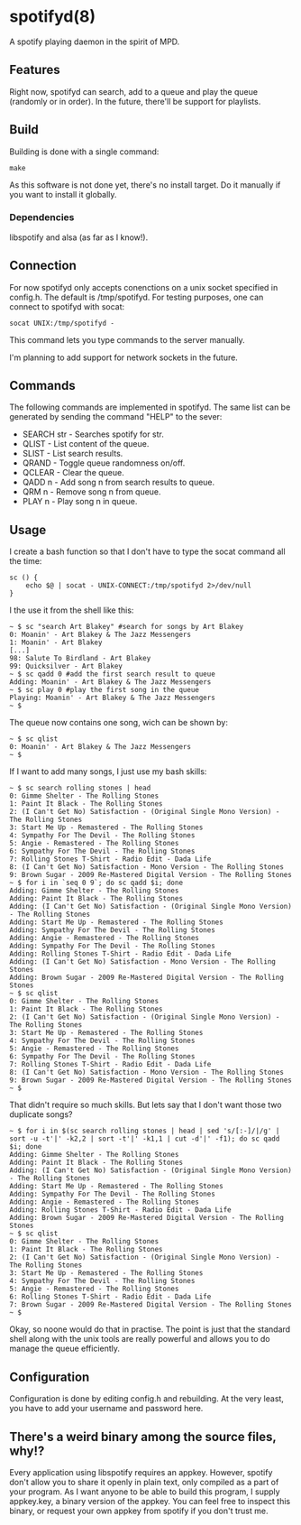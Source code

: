 # spotifyd(8)
A spotify playing daemon in the spirit of MPD.

## Features
Right now, spotifyd can search, add to a queue and play the queue
(randomly or in order). In the future, there'll be support for playlists.

## Build
Building is done with a single command:
```
make
```
As this software is not done yet, there's no install target. Do it
manually if you want to install it globally.

### Dependencies
libspotify and alsa (as far as I know!).

## Connection
For now spotifyd only accepts conenctions on a unix socket
specified in config.h. The default is /tmp/spotifyd. For
testing purposes, one can connect to spotifyd with socat:
```
socat UNIX:/tmp/spotifyd -
```
This command lets you type commands to the server manually.

I'm planning to add support for network sockets in the future.

## Commands
The following commands are implemented in spotifyd. The same 
list can be generated by sending the command "HELP" to the sever:
* SEARCH str - Searches spotify for str.
* QLIST      - List content of the queue.
* SLIST      - List search results.
* QRAND      - Toggle queue randomness on/off.
* QCLEAR     - Clear the queue.
* QADD n     - Add song n from search results to queue.
* QRM n      - Remove song n from queue.
* PLAY n     - Play song n in queue.

## Usage
I create a bash function so that I don't have to type the socat command
all the time:
```
sc () {
	echo $@ | socat - UNIX-CONNECT:/tmp/spotifyd 2>/dev/null
}
```

I the use it from the shell like this:
```
~ $ sc "search Art Blakey" #search for songs by Art Blakey
0: Moanin' - Art Blakey & The Jazz Messengers
1: Moanin' - Art Blakey
[...]
98: Salute To Birdland - Art Blakey
99: Quicksilver - Art Blakey
~ $ sc qadd 0 #add the first search result to queue
Adding: Moanin' - Art Blakey & The Jazz Messengers
~ $ sc play 0 #play the first song in the queue
Playing: Moanin' - Art Blakey & The Jazz Messengers
~ $ 
```
The queue now contains one song, wich can be shown by:
```
~ $ sc qlist
0: Moanin' - Art Blakey & The Jazz Messengers
~ $ 
```
If I want to add many songs, I just use my bash skills:
```
~ $ sc search rolling stones | head
0: Gimme Shelter - The Rolling Stones
1: Paint It Black - The Rolling Stones
2: (I Can't Get No) Satisfaction - (Original Single Mono Version) - The Rolling Stones
3: Start Me Up - Remastered - The Rolling Stones
4: Sympathy For The Devil - The Rolling Stones
5: Angie - Remastered - The Rolling Stones
6: Sympathy For The Devil - The Rolling Stones
7: Rolling Stones T-Shirt - Radio Edit - Dada Life
8: (I Can't Get No) Satisfaction - Mono Version - The Rolling Stones
9: Brown Sugar - 2009 Re-Mastered Digital Version - The Rolling Stones
~ $ for i in `seq 0 9`; do sc qadd $i; done
Adding: Gimme Shelter - The Rolling Stones
Adding: Paint It Black - The Rolling Stones
Adding: (I Can't Get No) Satisfaction - (Original Single Mono Version) - The Rolling Stones
Adding: Start Me Up - Remastered - The Rolling Stones
Adding: Sympathy For The Devil - The Rolling Stones
Adding: Angie - Remastered - The Rolling Stones
Adding: Sympathy For The Devil - The Rolling Stones
Adding: Rolling Stones T-Shirt - Radio Edit - Dada Life
Adding: (I Can't Get No) Satisfaction - Mono Version - The Rolling Stones
Adding: Brown Sugar - 2009 Re-Mastered Digital Version - The Rolling Stones
~ $ sc qlist
0: Gimme Shelter - The Rolling Stones
1: Paint It Black - The Rolling Stones
2: (I Can't Get No) Satisfaction - (Original Single Mono Version) - The Rolling Stones
3: Start Me Up - Remastered - The Rolling Stones
4: Sympathy For The Devil - The Rolling Stones
5: Angie - Remastered - The Rolling Stones
6: Sympathy For The Devil - The Rolling Stones
7: Rolling Stones T-Shirt - Radio Edit - Dada Life
8: (I Can't Get No) Satisfaction - Mono Version - The Rolling Stones
9: Brown Sugar - 2009 Re-Mastered Digital Version - The Rolling Stones
~ $ 
```
That didn't require so much skills. But lets say that
I don't want those two duplicate songs?
```
~ $ for i in $(sc search rolling stones | head | sed 's/[:-]/|/g' | sort -u -t'|' -k2,2 | sort -t'|' -k1,1 | cut -d'|' -f1); do sc qadd $i; done
Adding: Gimme Shelter - The Rolling Stones
Adding: Paint It Black - The Rolling Stones
Adding: (I Can't Get No) Satisfaction - (Original Single Mono Version) - The Rolling Stones
Adding: Start Me Up - Remastered - The Rolling Stones
Adding: Sympathy For The Devil - The Rolling Stones
Adding: Angie - Remastered - The Rolling Stones
Adding: Rolling Stones T-Shirt - Radio Edit - Dada Life
Adding: Brown Sugar - 2009 Re-Mastered Digital Version - The Rolling Stones
~ $ sc qlist
0: Gimme Shelter - The Rolling Stones
1: Paint It Black - The Rolling Stones
2: (I Can't Get No) Satisfaction - (Original Single Mono Version) - The Rolling Stones
3: Start Me Up - Remastered - The Rolling Stones
4: Sympathy For The Devil - The Rolling Stones
5: Angie - Remastered - The Rolling Stones
6: Rolling Stones T-Shirt - Radio Edit - Dada Life
7: Brown Sugar - 2009 Re-Mastered Digital Version - The Rolling Stones
~ $ 
```
Okay, so noone would do that in practise. The point is just that
the standard shell along with the unix tools are really powerful
and allows you to do manage the queue efficiently.

## Configuration
Configuration is done by editing config.h and rebuilding.
At the very least, you have to add your username and password here.

## There's a weird binary among the source files, why!?
Every application using libspotify requires an appkey.
However, spotify don't allow you to share it openly in plain text,
only compiled as a part of your program. As I want anyone to be 
able to build this program, I supply appkey.key, a binary version
of the appkey. You can feel free to inspect this binary, or request
your own appkey from spotify if you don't trust me.
